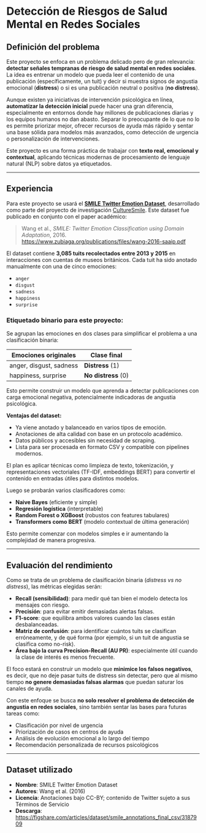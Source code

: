 # Detección de Riesgos de Salud Mental en Redes Sociales

##  Definición del problema

Este proyecto se enfoca en un problema delicado pero de gran relevancia: **detectar señales tempranas de riesgo de salud mental en redes sociales**. La idea es entrenar un modelo que pueda leer el contenido de una publicación (específicamente, un tuit) y decir si muestra signos de angustia emocional (**distress**) o si es una publicación neutral o positiva (**no distress**).

Aunque existen ya iniciativas de intervención psicológica en línea, **automatizar la detección inicial** puede hacer una gran diferencia, especialmente en entornos donde hay millones de publicaciones diarias y los equipos humanos no dan abasto. Separar lo preocupante de lo que no lo es permite priorizar mejor, ofrecer recursos de ayuda más rápido y sentar una base sólida para modelos más avanzados, como detección de urgencia o personalización de intervenciones.

Este proyecto es una forma práctica de trabajar con **texto real, emocional y contextual**, aplicando técnicas modernas de procesamiento de lenguaje natural (NLP) sobre datos ya etiquetados.

---

## Experiencia

Para este proyecto se usará el [**SMILE Twitter Emotion Dataset**](https://figshare.com/articles/dataset/smile_annotations_final_csv/3187909), desarrollado como parte del proyecto de investigación [CultureSmile](http://www.culturesmile.org). Este dataset fue publicado en conjunto con el paper académico:

> Wang et al., *SMILE: Twitter Emotion Classification using Domain Adaptation*, 2016.  
> https://www.zubiaga.org/publications/files/wang-2016-saaip.pdf

El dataset contiene **3,085 tuits recolectados entre 2013 y 2015** en interacciones con cuentas de museos británicos. Cada tuit ha sido anotado manualmente con una de cinco emociones:

- `anger`
- `disgust`
- `sadness`
- `happiness`
- `surprise`

### Etiquetado binario para este proyecto:

Se agrupan las emociones en dos clases para simplificar el problema a una clasificación binaria:

| Emociones originales | Clase final |
|----------------------|-------------|
| anger, disgust, sadness | **Distress** (1) |
| happiness, surprise     | **No distress** (0) |

Esto permite construir un modelo que aprenda a detectar publicaciones con carga emocional negativa, potencialmente indicadoras de angustia psicológica.

**Ventajas del dataset:**

-  Ya viene anotado y balanceado en varios tipos de emoción.
-  Anotaciones de alta calidad con base en un protocolo académico.
-  Datos públicos y accesibles sin necesidad de scraping.
-  Lista para ser procesada en formato CSV y compatible con pipelines modernos.

El plan es aplicar técnicas como limpieza de texto, tokenización, y representaciones vectoriales (TF-IDF, embeddings BERT) para convertir el contenido en entradas útiles para distintos modelos.

Luego se probarán varios clasificadores como:

- **Naive Bayes** (eficiente y simple)
- **Regresión logística** (interpretable)
- **Random Forest o XGBoost** (robustos con features tabulares)
- **Transformers como BERT** (modelo contextual de última generación)

Esto permite comenzar con modelos simples e ir aumentando la complejidad de manera progresiva.

---

##  Evaluación del rendimiento

Como se trata de un problema de clasificación binaria (*distress vs no distress*), las métricas elegidas serán:

- **Recall (sensibilidad)**: para medir qué tan bien el modelo detecta los mensajes con riesgo.
- **Precisión**: para evitar emitir demasiadas alertas falsas.
- **F1-score**: que equilibra ambos valores cuando las clases están desbalanceadas.
- **Matriz de confusión**: para identificar cuántos tuits se clasifican erróneamente, y de qué forma (por ejemplo, si un tuit de angustia se clasifica como no-risk).
- **Área bajo la curva Precision-Recall (AU PR)**: especialmente útil cuando la clase de interés es menos frecuente.

El foco estará en construir un modelo que **minimice los falsos negativos**, es decir, que no deje pasar tuits de distress sin detectar, pero que al mismo tiempo **no genere demasiadas falsas alarmas** que puedan saturar los canales de ayuda.

Con este enfoque se busca **no solo resolver el problema de detección de angustia en redes sociales**, sino también sentar las bases para futuras tareas como:

- Clasificación por nivel de urgencia  
- Priorización de casos en centros de ayuda  
- Análisis de evolución emocional a lo largo del tiempo  
- Recomendación personalizada de recursos psicológicos

---

## Dataset utilizado

- **Nombre**: SMILE Twitter Emotion Dataset  
- **Autores**: Wang et al. (2016)  
- **Licencia**: Anotaciones bajo CC-BY; contenido de Twitter sujeto a sus Términos de Servicio  
- **Descarga**: https://figshare.com/articles/dataset/smile_annotations_final_csv/3187909
